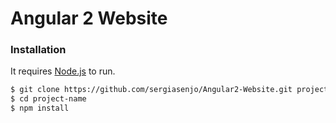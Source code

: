 # Angular 2 Website

### Installation

It requires [Node.js](https://nodejs.org/) to run.

```sh
$ git clone https://github.com/sergiasenjo/Angular2-Website.git project-name
$ cd project-name
$ npm install
```

